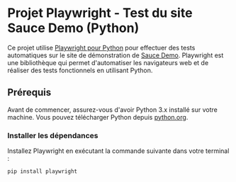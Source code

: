 # Projet Playwright - Test du site Sauce Demo (Python)

Ce projet utilise [Playwright pour Python](https://playwright.dev/python/) pour effectuer des tests automatiques sur le site de démonstration de [Sauce Demo](https://www.saucedemo.com/). Playwright est une bibliothèque qui permet d'automatiser les navigateurs web et de réaliser des tests fonctionnels en utilisant Python.

## Prérequis

Avant de commencer, assurez-vous d'avoir Python 3.x installé sur votre machine. Vous pouvez télécharger Python depuis [python.org](https://www.python.org/).

### Installer les dépendances

Installez Playwright en exécutant la commande suivante dans votre terminal :

```bash
pip install playwright
